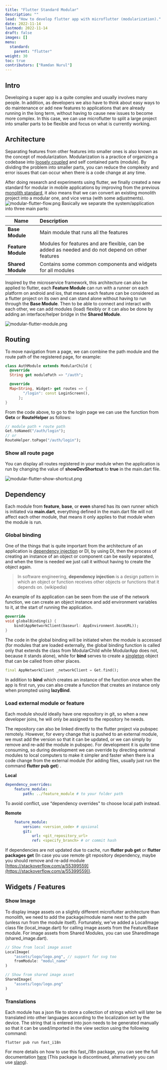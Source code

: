 ```yaml
---
title: "Flutter Standard Modular"
description: ""
lead: "How to develop flutter app with microflutter (modularization)."
date: 2022-11-14
lastmod: 2022-11-14
draft: false
images: []
menu:
  standard:
    parent: "flutter"
weight: 30
toc: true
contributors: ["Ramdan Nurul"]
---
```


## Intro

Developing a super app is a quite complex and usually involves many people. In addition, as developers we also have to think about easy ways to do maintenance or add new features to applications that are already running in the long term, without having to cause new issues to become more complex. In this case, we can use microflutter to split a large project into smaller parts to be flexible and focus on what is currently working.

## Architecture

Separating features from other features into smaller ones is also known as the concept of modularization. Modularization is a practice of organizing a codebase into [loosely coupled](https://en.wikipedia.org/wiki/Coupling_(computer_programming)) and self contained parts (module). By dividing the problem into smaller parts, you can reduce the complexity and error issues that can occur when there is a code change at any time. 

After doing research and experiments using flutter, we finally created a new standard for modular in mobile applications by improving from the previous [monolith standard](https://mobile.mncinnovation.id/standard/flutter/boilerplate/), it also means that we can convert an existing monolith project into a modular one, and vice versa (with some adjustments).
![modular-flutter-flow.png](modular-flutter-flow.png)
Basically we separate the system/application into three main parts:

| Name   |      Description  |
|----------|:-----------|
| **Base Module** |  Main module that runs all the features |
| **Feature Module** |    Modules for features and are flexible, can be added as needed and do not depend on other features   |
| **Shared Module** | Contains some common components and widgets for all modules |

Inspired by the microservice framework, this architecture can also be applied to flutter, each **Feature Module** can run with a runner on each platform on android and ios, that means each feature can be considered as a flutter project on its own and can stand alone without having to run through the **Base Module**. Then to be able to connect and interact with each other, we can add modules (load) flexibly or it can also be done by adding an interface/helper bridge in the **Shared Module**.

![modular-flutter-module.png](modular-flutter-module.png)

## Routing

To move navigation from a page, we can combine the path module and the route path of the registered page, for example:

```dart
class AuthModule extends ModularChild {
  @override
  String get modulePath => "/auth";

  @override
  Map<String, Widget> get routes => {
        "/login": const LoginScreen(),
      };
}
```

From the code above, to go to the login page we can use the function from **Getx** or **RouteHelper** as follows:

```dart
// module path + route path
Get.toNamed("/auth/login"); 
// or
RouteHelper.toPage("/auth/login");
```

### Show all route page

You can display all routes registered in your module when the application is run by changing the value of **showDevShortcut** to **true** in the main.dart file.

![modular-flutter-show-shortcut.png](modular-flutter-show-shortcut.png)

## Dependency

Each module from **feature**, **base**, or **even** shared has its own runner which is initiated via **main.dart**, everything defined in the main.dart file will not affect each other module, that means it only applies to that module when the module is run.

### Global binding

One of the things that is quite important from the architecture of an application is [dependency injection](https://en.wikipedia.org/wiki/Dependency_injection) or DI, by using DI, then the process of creating an instance of an object or component can be easily separated, and when the time is needed we just call it without having to create the object again.

> In software engineering, **dependency injection** is a design pattern in which an object or function receives other objects or functions that it depends on. (wikipedia)
> 

An example of its application can be seen from the use of the network function, we can create an object instance and add environment variables to it, at the start of running the application.

```dart
@override
void globalBinding(i) {
	bind(AppNetworkClient(baseurl: AppEnvironment.baseURL));
}
```

The code in the global binding will be initiated when the module is accessed (for modules that are loaded externally, the global binding function is called only that extends the class from ModularChild while ModularApp does not, because it stands alone), while for **bind** serves to create a [singleton](https://en.wikipedia.org/wiki/Singleton_pattern) object that can be called from other places.

```dart
final AppNetworkClient _networkClient = Get.find();
```

In addition to **bind** which creates an instance of the function once when the app is first run, you can also create a function that creates an instance only when prompted using **lazyBind**.

### Load external module or feature

Each module should ideally have one repository in git, so when a new developer joins, he will only be assigned to the repository he needs.

The repository can also be linked directly to the flutter project via pubspec remotely. However, for every change that is pushed to an external module, we must add the version so that it can be updated, or we can simply by remove and re-add the module in pubspec. For development it is quite time consuming, so during development we can override by directing external modules to local computers to make it simpler and faster when there is a code change from the external module (for adding files, usually just run the command **flutter pub get**) .

**Local**

```yaml
dependency_overrides:	
	feature_module:
		path: ../feature_module # to your folder path
```

To avoid conflict, use “dependency overrides" to choose local path instead.

**Remote**

```yaml
	feature_module:
		version: <version_code> # opsional
		git:
			url: <git_repository_url>
			ref: <specify_branch> # or commit hash
```

If dependencies are not updated due to cache, run **flutter pub get** or **flutter packages get** (In case you use remote git repository dependency, maybe you should remove and re-add module [https://stackoverflow.com/a/55399559](https://stackoverflow.com/a/55399559)).

## Widgets / Features

### Show Image

To display image assets on a slightly different microflutter architecture than monolith, we need to add the package/module name next to the path (unless run from the module itself). Fortunately, we've added a LocalImage class file (local_image.dart) for calling image assets from the Feature/Base module. For image assets from Shared Modules, you can use SharedImage (shared_image.dart).

```dart
// Show from local image asset
LocalImage(
	"assets/logo/logo.png", // support for svg too
	fromModule: "modul_name"
)

// Show from shared image asset
SharedImage(
	"assets/logo/logo.png"
) 
```

### Translations

Each module has a json file to store a collection of strings which will later be translated into other languages according to the localization set by the device. The string that is entered into json needs to be generated manually so that it can be used/imported in the view section using the following command:

```
flutter pub run fast_i18n
```

For more details on how to use this fast_i18n package, you can see the full documentation [here](https://pub.dev/documentation/fast_i18n/latest/) (This package is discontinued, alternatively you can use [slang](https://pub.dev/packages/slang)).